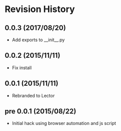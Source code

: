 # Revision History

## 0.0.3 (2017/08/20)

 - Add exports to \_\_init\_\_.py

## 0.0.2 (2015/11/11)

 - Fix install

## 0.0.1 (2015/11/11)

 - Rebranded to Lector

## pre 0.0.1 (2015/08/22)

 - Initial hack using browser automation and js script
